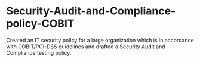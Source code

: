 # Security-Audit-and-Compliance-policy-COBIT
Created an IT security policy for a large organization which is in accordance with COBIT/PCI-DSS guidelines and drafted a Security Audit and Compliance testing policy.
